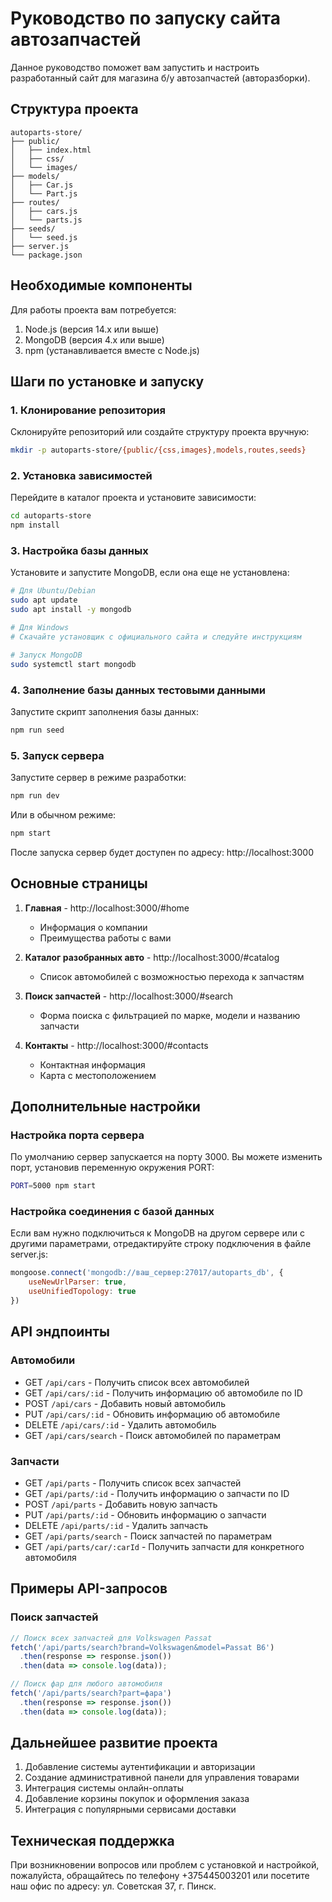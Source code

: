 # Руководство по запуску сайта автозапчастей

Данное руководство поможет вам запустить и настроить разработанный сайт для магазина б/у автозапчастей (авторазборки).

## Структура проекта

```
autoparts-store/
├── public/
│   ├── index.html
│   ├── css/
│   └── images/
├── models/
│   ├── Car.js
│   └── Part.js
├── routes/
│   ├── cars.js
│   └── parts.js
├── seeds/
│   └── seed.js
├── server.js
└── package.json
```

## Необходимые компоненты

Для работы проекта вам потребуется:

1. Node.js (версия 14.x или выше)
2. MongoDB (версия 4.x или выше)
3. npm (устанавливается вместе с Node.js)

## Шаги по установке и запуску

### 1. Клонирование репозитория

Склонируйте репозиторий или создайте структуру проекта вручную:

```bash
mkdir -p autoparts-store/{public/{css,images},models,routes,seeds}
```

### 2. Установка зависимостей

Перейдите в каталог проекта и установите зависимости:

```bash
cd autoparts-store
npm install
```

### 3. Настройка базы данных

Установите и запустите MongoDB, если она еще не установлена:

```bash
# Для Ubuntu/Debian
sudo apt update
sudo apt install -y mongodb

# Для Windows
# Скачайте установщик с официального сайта и следуйте инструкциям

# Запуск MongoDB
sudo systemctl start mongodb
```

### 4. Заполнение базы данных тестовыми данными

Запустите скрипт заполнения базы данных:

```bash
npm run seed
```

### 5. Запуск сервера

Запустите сервер в режиме разработки:

```bash
npm run dev
```

Или в обычном режиме:

```bash
npm start
```

После запуска сервер будет доступен по адресу: http://localhost:3000

## Основные страницы

1. **Главная** - http://localhost:3000/#home
   - Информация о компании
   - Преимущества работы с вами

2. **Каталог разобранных авто** - http://localhost:3000/#catalog
   - Список автомобилей с возможностью перехода к запчастям

3. **Поиск запчастей** - http://localhost:3000/#search
   - Форма поиска с фильтрацией по марке, модели и названию запчасти

4. **Контакты** - http://localhost:3000/#contacts
   - Контактная информация
   - Карта с местоположением

## Дополнительные настройки

### Настройка порта сервера

По умолчанию сервер запускается на порту 3000. Вы можете изменить порт, установив переменную окружения PORT:

```bash
PORT=5000 npm start
```

### Настройка соединения с базой данных

Если вам нужно подключиться к MongoDB на другом сервере или с другими параметрами, отредактируйте строку подключения в файле server.js:

```javascript
mongoose.connect('mongodb://ваш_сервер:27017/autoparts_db', {
    useNewUrlParser: true,
    useUnifiedTopology: true
})
```

## API эндпоинты

### Автомобили

- GET `/api/cars` - Получить список всех автомобилей
- GET `/api/cars/:id` - Получить информацию об автомобиле по ID
- POST `/api/cars` - Добавить новый автомобиль
- PUT `/api/cars/:id` - Обновить информацию об автомобиле
- DELETE `/api/cars/:id` - Удалить автомобиль
- GET `/api/cars/search` - Поиск автомобилей по параметрам

### Запчасти

- GET `/api/parts` - Получить список всех запчастей
- GET `/api/parts/:id` - Получить информацию о запчасти по ID
- POST `/api/parts` - Добавить новую запчасть
- PUT `/api/parts/:id` - Обновить информацию о запчасти
- DELETE `/api/parts/:id` - Удалить запчасть
- GET `/api/parts/search` - Поиск запчастей по параметрам
- GET `/api/parts/car/:carId` - Получить запчасти для конкретного автомобиля

## Примеры API-запросов

### Поиск запчастей

```javascript
// Поиск всех запчастей для Volkswagen Passat
fetch('/api/parts/search?brand=Volkswagen&model=Passat B6')
  .then(response => response.json())
  .then(data => console.log(data));

// Поиск фар для любого автомобиля
fetch('/api/parts/search?part=фара')
  .then(response => response.json())
  .then(data => console.log(data));
```

## Дальнейшее развитие проекта

1. Добавление системы аутентификации и авторизации
2. Создание административной панели для управления товарами
3. Интеграция системы онлайн-оплаты
4. Добавление корзины покупок и оформления заказа
5. Интеграция с популярными сервисами доставки

## Техническая поддержка

При возникновении вопросов или проблем с установкой и настройкой, пожалуйста, обращайтесь по телефону +375445003201 или посетите наш офис по адресу: ул. Советская 37, г. Пинск.
